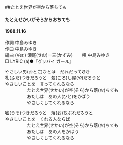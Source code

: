 ##たとえ世界が空から落ちても
#### たとえせかいがそらからおちても
#### 1988.11.16


作詞     中島みゆき  
作曲      中島みゆき  
編曲 (Ver.) 瀬尾(せお)一三(かずみ)　　 
唄     中島みゆき   
□ LYRIC (a)●『グッバイ ガール』　
  
やさしい男(おとこ)ひとは　だれだって好き  
札(ふだ)つきだろうと　殺(ころ)し屋(や)だろうと  
やさしいことを　言ってくれるなら  
　　　　　たとえ世界(せかい)が空(そら)から落(お)ちても  
　　　　　あたしは　あの人(ひと)をかばう  
　　　　　やさしくしてくれるなら  
  
嘘(うそ)つきだろうと　落(お)ちぶれだろうと  
やさしいことを　くれる人ならば  
　　　　　たとえ世界(せかい)が空(そら)から落(お)ちても  
　　　　　あたしは　あの人をかばう  
　　　　　やさしくしてくれるなら  